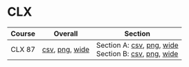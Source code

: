 # CLX

| Course | Overall | Section |
| ------ | ------- | ------- |
| CLX 87 | [csv](https://github.com/UCSD-Historical-Enrollment-Data/2025Fall/blob/main/overall/CLX%2087.csv), [png](https://raw.githubusercontent.com/UCSD-Historical-Enrollment-Data/2025Fall/main/plot_overall/CLX%2087.png), [wide](https://raw.githubusercontent.com/UCSD-Historical-Enrollment-Data/2025Fall/main/plot_overall_wide/CLX%2087.png) | Section A: [csv](https://github.com/UCSD-Historical-Enrollment-Data/2025Fall/blob/main/section/CLX%2087_A.csv), [png](https://raw.githubusercontent.com/UCSD-Historical-Enrollment-Data/2025Fall/main/plot_section/CLX%2087_A.png), [wide](https://raw.githubusercontent.com/UCSD-Historical-Enrollment-Data/2025Fall/main/plot_section_wide/CLX%2087_A.png)<br>Section B: [csv](https://github.com/UCSD-Historical-Enrollment-Data/2025Fall/blob/main/section/CLX%2087_B.csv), [png](https://raw.githubusercontent.com/UCSD-Historical-Enrollment-Data/2025Fall/main/plot_section/CLX%2087_B.png), [wide](https://raw.githubusercontent.com/UCSD-Historical-Enrollment-Data/2025Fall/main/plot_section_wide/CLX%2087_B.png) |
